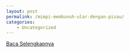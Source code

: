 ```yaml
---
layout: post
permalink: /mimpi-membunuh-ular-dengan-pisau/
categories:
    - Uncategorized
---
```


[Baca Selengkapnya](/08)